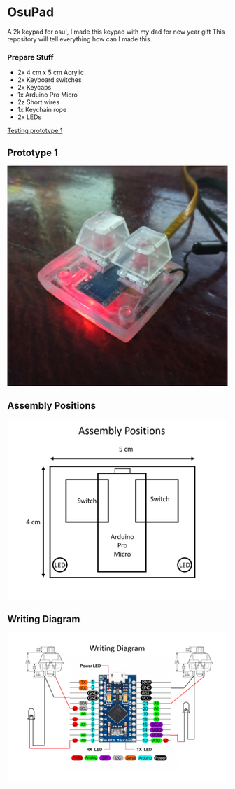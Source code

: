 # OsuPad
 A 2k keypad for osu!, I made this keypad with my dad for new year gift
 This repository will tell everything how can I made this.
 
 ### Prepare Stuff
  * 2x 4 cm x 5 cm Acrylic
  * 2x Keyboard switches
  * 2x Keycaps
  * 1x Arduino Pro Micro
  * 2z Short wires
  * 1x Keychain rope
  * 2x LEDs
 
 [Testing prototype 1](https://youtu.be/cbt6duyYUWE)
 
 ## Prototype 1
<p align="center">
   <img src="Images/prototype.png" width="600px">
</p>

## Assembly Positions
<p align="center">
   <img src="Images/AssemblyPositions.png" width="600px">
</p>

## Writing Diagram
<p align="center">
   <img src="Images/WritingDiagram.png" width="600px">
</p>

